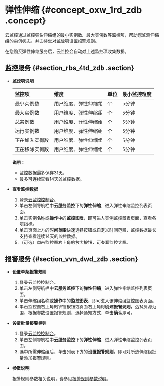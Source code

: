 # 弹性伸缩 {#concept_oxw_1rd_zdb .concept}

云监控通过监控弹性伸缩组的最小实例数、最大实例数等监控项，帮助您监测伸缩组的实例状态，并支持您对监控项设置报警规则。

在您购买弹性伸缩服务后，云监控会自动对上述监控项收集数据。

## 监控服务 {#section_rbs_4td_zdb .section}

-   **监控项说明** 

    |监控项|维度|单位|最小监控粒度|
    |:--|:-|:-|:-----|
    |最小实例数|用户维度、弹性伸缩组|个|5分钟|
    |最大实例数|用户维度、弹性伸缩组|个|5分钟|
    |总实例数|用户维度、弹性伸缩组|个|5分钟|
    |运行实例数|用户维度、弹性伸缩组|个|5分钟|
    |正在加入实例数|用户维度、弹性伸缩组|个|5分钟|
    |正在移除实例数|用户维度、弹性伸缩组|个|5分钟|

    **说明：** 

    -   监控数据最多保存31天。
    -   最多可连续查看14天的监控数据。
-   **查看监控数据** 
    1.  登录[云监控控制台](https://cms-intl.console.aliyun.com)。
    2.  单击左侧导航栏中**云服务监控**下的**弹性伸缩**，进入弹性伸缩监控列表页面。
    3.  单击实例名称或**操作**中的**监控图表**，即可进入实例监控图表页面，查看各项指标。
    4.  单击页面上方的**时间范围**快速选择按钮或自定义时间范围，监控数据最长支持查看连续14天的监控数据。
    5.  （可选）单击监控图右上角的放大按钮，可查看监控大图。

## 报警服务 {#section_vvn_dwd_zdb .section}

-   **设置单条报警规则** 
    1.  登录[云监控控制台](https://cms-intl.console.aliyun.com)。
    2.  单击左侧导航栏中**云服务监控**下的**弹性伸缩**，进入弹性伸缩监控列表页面。
    3.  单击伸缩组名称或**操作**中的**监控图表**，即可进入该伸缩组监控图表页面。
    4.  单击监控图右上角的铃铛按钮或页面右上角的**创建报警规则**，选择资源范围、根据参数设置报警规则，选择通知方式，单击**确认**即可。
-   **设置批量报警规则** 
    1.  登录[云监控控制台](https://cms-intl.console.aliyun.com)。
    2.  单击左侧导航栏中**云服务监控**下的**弹性伸缩**，进入弹性伸缩监控列表页面。
    3.  选中所需伸缩组后，单击列表下方的**设置报警规则**，即可对所选伸缩组批量添加报警规则。
-   **参数说明** 

    报警规则参数相关说明，请参见[报警规则参数说明](intl.zh-CN/用户指南/报警服务/报警规则/报警规则参数说明.md#)。


